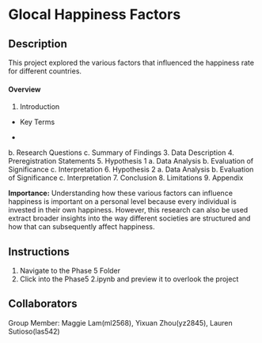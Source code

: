 # Glocal Happiness Factors

## Description 
This project explored the various factors that influenced the happiness rate for different countries. 

#### Overview
1. Introduction
  -  Key Terms

  -  
  b. Research Questions
  c. Summary of Findings
3. Data Description
4. Preregistration Statements
5. Hypothesis 1
  a. Data Analysis
  b. Evaluation of Significance
  c. Interpretation
6. Hypothesis 2
  a. Data Analysis
  b. Evaluation of Significance
  c. Interpretation
7. Conclusion
8. Limitations
9. Appendix

**Importance:** Understanding how these various factors can influence happiness is important on a personal level because every individual is invested in their own happiness. However, this research can also be used extract broader insights into the way different societies are structured and how that can subsequently affect happiness.


## Instructions 
1. Navigate to the Phase 5 Folder
2. Click into the Phase5 2.ipynb and preview it to overlook the project


## Collaborators
Group Member: Maggie Lam(ml2568), Yixuan Zhou(yz2845), Lauren Sutioso(las542)


